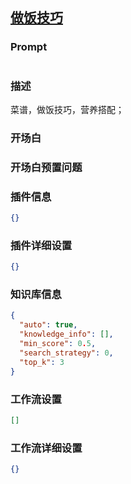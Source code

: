
## [做饭技巧](https://www.coze.cn/store/bot/7343084934502055945)
### Prompt
```md

```
### 描述
菜谱，做饭技巧，营养搭配；
### 开场白

### 开场白预置问题

### 插件信息
```json
{}
```
### 插件详细设置
```json
{}
```
### 知识库信息
```json
{
  "auto": true,
  "knowledge_info": [],
  "min_score": 0.5,
  "search_strategy": 0,
  "top_k": 3
}
```
### 工作流设置
```json
[]
```
### 工作流详细设置
```json
{}
```
